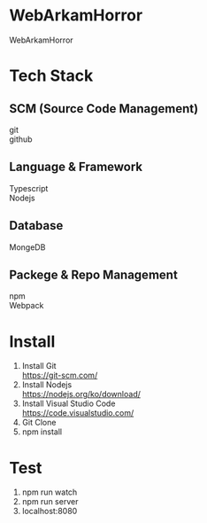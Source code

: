 # WebArkamHorror
WebArkamHorror

# Tech Stack
## SCM (Source Code Management)
git  
github  
## Language & Framework
Typescript  
Nodejs  
## Database
MongeDB  
## Packege & Repo Management
npm  
Webpack

# Install
1. Install Git  
https://git-scm.com/  
2. Install Nodejs  
https://nodejs.org/ko/download/  
3. Install Visual Studio Code  
https://code.visualstudio.com/  
4. Git Clone  
5. npm install  

# Test
1. npm run watch
2. npm run server
3. localhost:8080
